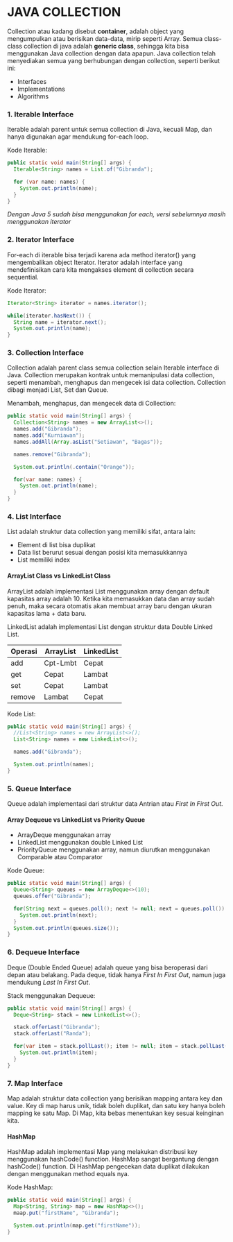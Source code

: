 # **JAVA COLLECTION**

Collection atau kadang disebut **container**, adalah object yang mengumpulkan atau berisikan data-data, mirip seperti Array. Semua class-class collection di java adalah **generic class**, sehingga kita bisa menggunakan Java collection dengan data apapun. Java collection telah menyediakan semua yang berhubungan dengan collection, seperti berikut ini:

- Interfaces
- Implementations
- Algorithms

### 1. Iterable Interface

Iterable adalah parent untuk semua collection di Java, kecuali Map, dan hanya digunakan agar mendukung for-each loop.

Kode Iterable:

```java
public static void main(String[] args) {
  Iterable<String> names = List.of("Gibranda");

  for (var name: names) {
    System.out.println(name);
  }
}
```

_Dengan Java 5 sudah bisa menggunakan for each, versi sebelumnya masih menggunakan iterator_

### 2. Iterator Interface

For-each di iterable bisa terjadi karena ada method iterator() yang mengembalikan object Iterator. Iterator adalah interface yang mendefinisikan cara kita mengakses element di collection secara sequential.

Kode Iterator:

```java
Iterator<String> iterator = names.iterator();

while(iterator.hasNext()) {
  String name = iterator.next();
  System.out.println(name);
}
```

### 3. Collection Interface

Collection adalah parent class semua collection selain Iterable interface di Java. Collection merupakan kontrak untuk memanipulasi data collection, seperti menambah, menghapus dan mengecek isi data collection. Collection dibagi menjadi List, Set dan Queue.

Menambah, menghapus, dan mengecek data di Collection:

```java
public static void main(String[] args) {
  Collection<String> names = new ArrayList<>();
  names.add("Gibranda");
  names.add("Kurniawan");
  names.addAll(Array.asList("Setiawan", "Bagas"));

  names.remove("Gibranda");

  System.out.println(.contain("Orange"));

  for(var name: names) {
    System.out.println(name);
  }
}
```

### 4. List Interface

List adalah struktur data collection yang memiliki sifat, antara lain:

- Element di list bisa duplikat
- Data list berurut sesuai dengan posisi kita memasukkannya
- List memiliki index

#### **ArrayList Class vs LinkedList Class**

ArrayList adalah implementasi List menggunakan array dengan default kapasitas array adalah 10. Ketika kita memasukkan data dan array sudah penuh, maka secara otomatis akan membuat array baru dengan ukuran kapasitas lama + data baru.

LinkedList adalah implementasi List dengan struktur data Double Linked List.

| Operasi | ArrayList | LinkedList |
| ------- | --------- | ---------- |
| add     | Cpt-Lmbt  | Cepat      |
| get     | Cepat     | Lambat     |
| set     | Cepat     | Lambat     |
| remove  | Lambat    | Cepat      |

Kode List:

```java
public static void main(String[] args) {
  //List<String> names = new ArrayList<>();
  List<String> names = new LinkedList<>();

  names.add("Gibranda");

  System.out.println(names);
}
```

### 5. Queue Interface

Queue adalah implementasi dari struktur data Antrian atau _First In First Out_.

#### **Array Dequeue vs LinkedList vs Priority Queue**

- ArrayDeque menggunakan array
- LinkedList menggunakan double Linked List
- PriorityQueue menggunakan array, namun diurutkan menggunakan Comparable atau Comparator

Kode Queue:

```java
public static void main(String[] args) {
  Queue<String> queues = new ArrayDeque<>(10);
  queues.offer("Gibranda");

  for(String next = queues.poll(); next != null; next = queues.poll()) {
    System.out.println(next);
  }
  System.out.println(queues.size());
}
```

### 6. Dequeue Interface

Deque (Double Ended Queue) adalah queue yang bisa beroperasi dari depan atau belakang. Pada deque, tidak hanya _First In First Out_, namun juga mendukung _Last In First Out_.

Stack menggunakan Dequeue:

```java
public static void main(String[] args) {
  Deque<String> stack = new LinkedList<>();

  stack.offerLast("Gibranda");
  stack.offerLast("Randa");

  for(var item = stack.pollLast(); item != null; item = stack.pollLast()) {
    System.out.println(item);
  }
}
```

### 7. Map Interface

Map adalah struktur data collection yang berisikan mapping antara key dan value. Key di map harus unik, tidak boleh duplikat, dan satu key hanya boleh mapping ke satu Map. Di Map, kita bebas menentukan key sesuai keinginan kita.

#### **HashMap**

HashMap adalah implementasi Map yang melakukan distribusi key menggunakan hashCode() function. HashMap sangat bergantung dengan hashCode() function. Di HashMap pengecekan data duplikat dilakukan dengan menggunakan method equals nya.

Kode HashMap:

```java
public static void main(String[] args) {
  Map<String, String> map = new HashMap<>();
  maap.put("firstName", "Gibranda");

  System.out.println(map.get("firstName"));
}
```
